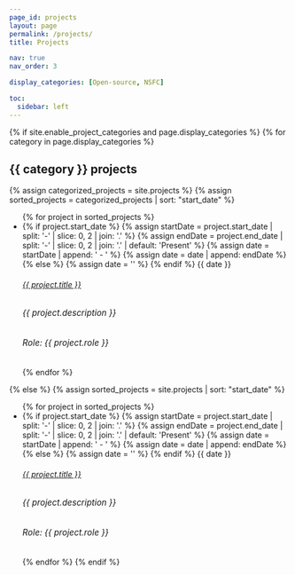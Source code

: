 ```yaml
---
page_id: projects
layout: page
permalink: /projects/
title: Projects

nav: true
nav_order: 3

display_categories: [Open-source, NSFC]

toc:
  sidebar: left
---
```


<div class="projects">
{% if site.enable_project_categories and page.display_categories %}
<!-- Display categorized projects -->
  {% for category in page.display_categories %}
    <h2 class="category">{{ category }} projects</h2>
  {% assign categorized_projects = site.projects %}
  {% assign sorted_projects = categorized_projects | sort: "start_date" %}
  <ul class="card-text font-weight-light list-group list-group-flush">
    {% for project in sorted_projects %}
      <li class="list-group-item">
        <div class="row">
          <div class="col-xs-2 cl-sm-2 col-md-2 text-center">
            {% if project.start_date %}
              {% assign startDate = project.start_date | split: '-' | slice: 0, 2 | join: '.' %}
              {% assign endDate = project.end_date | split: '-' | slice: 0, 2 | join: '.' | default: 'Present' %}
              {% assign date = startDate | append: ' - ' %}
              {% assign date = date | append: endDate %}
            {% else %}
              {% assign date = '' %}
            {% endif %}
            <span class="badge font-weight-bold danger-color-dark text-uppercase align-middle" style="min-width: 75px"> {{ date }} </span>
          </div>
        </div>
        <div class="col-xs-10 cl-sm-10 col-md-10 mt-2 mt-md-0">
          <h6 class="title font-weight-bold ml-1 ml-md-4">
            <a href="{{ project.url }}">{{ project.title }}</a>
          </h6>
          <h6 class="ml-1 ml-md-4" style="font-size: 0.95rem; font-style: italic">{{ project.description }}</h6>
          <h6 class="ml-1 ml-md-4" style="font-size: 0.95rem">Role: {{ project.role }}</h6>
        </div>
      </li>
    {% endfor %}
  </ul>
{% else %}
<!-- Display projects without categories -->
  {% assign sorted_projects = site.projects | sort: "start_date" %}
  <ul class="card-text font-weight-light list-group list-group-flush">
    {% for project in sorted_projects %}
      <li class="list-group-item">
        <div class="row">
          <div class="col-xs-2 cl-sm-2 col-md-2 text-center">
            {% if project.start_date %}
              {% assign startDate = project.start_date | split: '-' | slice: 0, 2 | join: '.' %}
              {% assign endDate = project.end_date | split: '-' | slice: 0, 2 | join: '.' | default: 'Present' %}
              {% assign date = startDate | append: ' - ' %}
              {% assign date = date | append: endDate %}
            {% else %}
              {% assign date = '' %}
            {% endif %}
            <span class="badge font-weight-bold danger-color-dark text-uppercase align-middle" style="min-width: 75px"> {{ date }} </span>
          </div>
        </div>
        <div class="col-xs-10 cl-sm-10 col-md-10 mt-2 mt-md-0">
          <h6 class="title font-weight-bold ml-1 ml-md-4">
            <a href="{{ project.url }}">{{ project.title }}</a>
          </h6>
          <h6 class="ml-1 ml-md-4" style="font-size: 0.95rem; font-style: italic">{{ project.description }}</h6>
          <h6 class="ml-1 ml-md-4" style="font-size: 0.95rem">Role: {{ project.role }}</h6>
        </div>
      </li>
    {% endfor %}
{% endif %}
</div>


